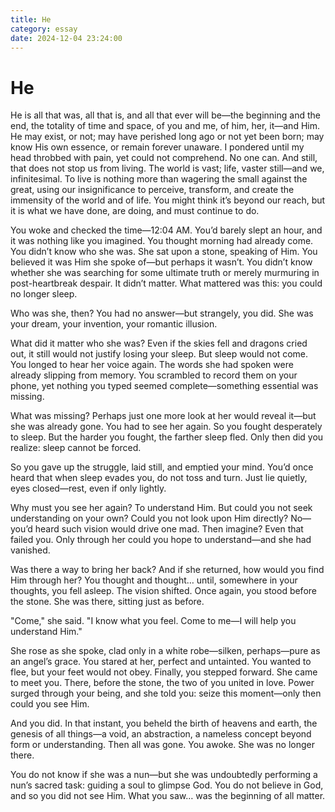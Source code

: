 ```yaml
---
title: He
category: essay
date: 2024-12-04 23:24:00
---
```

# He

<!--Yusuol-->
He is all that was, all that is, and all that ever will be—the beginning and the end, the totality of time and space, of you and me, of him, her, it—and Him. He may exist, or not; may have perished long ago or not yet been born; may know His own essence, or remain forever unaware. I pondered until my head throbbed with pain, yet could not comprehend. No one can. And still, that does not stop us from living. The world is vast; life, vaster still—and we, infinitesimal. To live is nothing more than wagering the small against the great, using our insignificance to perceive, transform, and create the immensity of the world and of life. You might think it’s beyond our reach, but it is what we have done, are doing, and must continue to do.
<!--Yusuol-->

You woke and checked the time—12:04 AM. You’d barely slept an hour, and it was nothing like you imagined. You thought morning had already come. You didn’t know who she was. She sat upon a stone, speaking of Him. You believed it was Him she spoke of—but perhaps it wasn’t. You didn’t know whether she was searching for some ultimate truth or merely murmuring in post-heartbreak despair. It didn’t matter. What mattered was this: you could no longer sleep.

Who was she, then? You had no answer—but strangely, you did. She was your dream, your invention, your romantic illusion.

What did it matter who she was? Even if the skies fell and dragons cried out, it still would not justify losing your sleep. But sleep would not come. You longed to hear her voice again. The words she had spoken were already slipping from memory. You scrambled to record them on your phone, yet nothing you typed seemed complete—something essential was missing.

What was missing? Perhaps just one more look at her would reveal it—but she was already gone. You had to see her again. So you fought desperately to sleep. But the harder you fought, the farther sleep fled. Only then did you realize: sleep cannot be forced.

So you gave up the struggle, laid still, and emptied your mind. You’d once heard that when sleep evades you, do not toss and turn. Just lie quietly, eyes closed—rest, even if only lightly.

Why must you see her again? To understand Him. But could you not seek understanding on your own? Could you not look upon Him directly? No—you’d heard such vision would drive one mad. Then imagine? Even that failed you. Only through her could you hope to understand—and she had vanished.

Was there a way to bring her back? And if she returned, how would you find Him through her? You thought and thought… until, somewhere in your thoughts, you fell asleep. The vision shifted. Once again, you stood before the stone. She was there, sitting just as before.

"Come," she said. "I know what you feel. Come to me—I will help you understand Him."

She rose as she spoke, clad only in a white robe—silken, perhaps—pure as an angel’s grace. You stared at her, perfect and untainted. You wanted to flee, but your feet would not obey. Finally, you stepped forward. She came to meet you. There, before the stone, the two of you united in love. Power surged through your being, and she told you: seize this moment—only then could you see Him.

And you did. In that instant, you beheld the birth of heavens and earth, the genesis of all things—a void, an abstraction, a nameless concept beyond form or understanding. Then all was gone. You awoke. She was no longer there.

You do not know if she was a nun—but she was undoubtedly performing a nun’s sacred task: guiding a soul to glimpse God. You do not believe in God, and so you did not see Him. What you saw… was the beginning of all matter.
